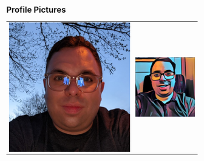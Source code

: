 ## Profile Pictures

<table>
    <tr>
        <td>
            <a href='avatars/2022.png'><img src='avatars/2022.png'></a>
        </td>
        <td>
            <a href='avatars/squared.jpeg'><img src='avatars/squared.jpeg'></a>
        </td>
    </tr>
</table>
